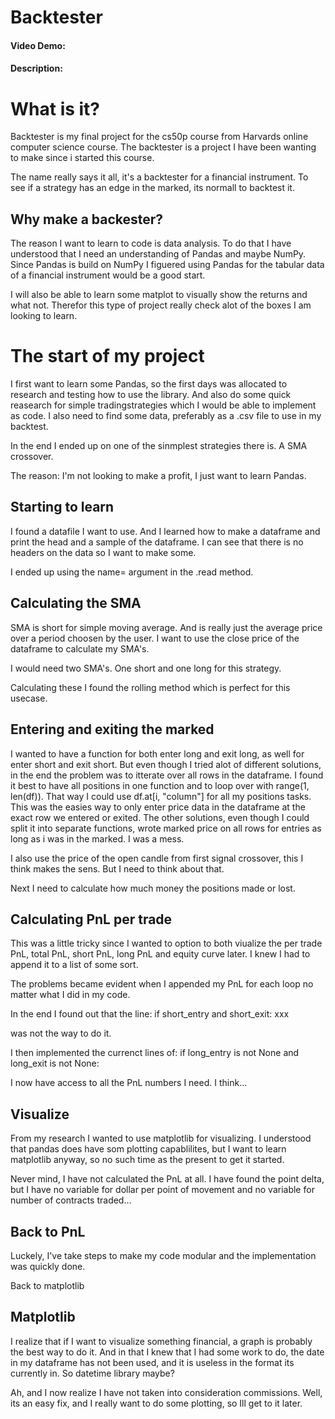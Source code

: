 # Backtester
#### Video Demo:  <URL HERE>
#### Description:

# What is it?

Backtester is my final project for the cs50p course from Harvards online computer science course.
The backtester is a project I have been wanting to make since i started this course. 

The name really says it all, it's a backtester for a financial instrument. To see if a strategy has an edge in the marked, its normall to backtest it. 

## Why make a backester?

The reason I want to learn to code is data analysis. To do that I have understood that I need an understanding of Pandas and maybe NumPy. Since Pandas is build on NumPy I figuered using Pandas for the tabular data of a financial instrument would be a good start. 

I will also be able to learn some matplot to visually show the returns and what not. Therefor this type of project really check alot of the boxes I am looking to learn.

# The start of my project

I first want to learn some Pandas, so the first days was allocated to research and testing how to use the library. And also do some quick reasearch for simple tradingstrategies which I would be able to implement as code. I also need to find some data, preferably as a .csv file to use in my backtest.

In the end I ended up on one of the sinmplest strategies there is. A SMA crossover.

The reason: I'm not looking to make a profit, I just want to learn Pandas. 

## Starting to learn

I found a datafile I want to use. And I learned how to make a dataframe and print the head and a sample of the dataframe. I can see that there is no headers on the data so I want to make some.

I ended up using the name= argument in the .read method.    

## Calculating the SMA

SMA is short for simple moving average. And is really just the average price over a period choosen by the user. I want to use the close price of the dataframe to calculate my SMA's.

I would need two SMA's. One short and one long for this strategy. 

Calculating these I found the rolling method which is perfect for this usecase. 

## Entering and exiting the marked

I wanted to have a function for both enter long and exit long, as well for enter short and exit short. 
But even though I tried alot of different solutions, in the end the problem was to itterate over all rows in the dataframe. I found it best to have all positions in one function and to loop over with range(1, len(df)). That way I could use df.at[i, "column"] for all my positions tasks. 
This was the easies way to only enter price data in the dataframe at the exact row we entered or exited. 
The other solutions, even though I could split it into separate functions, wrote marked price on all rows for entries as long as i was in the marked. I was a mess. 

I also use the price of the open candle from first signal crossover, this I think makes the sens. But I need to think about that.

Next I need to calculate how much money the positions made or lost.

## Calculating PnL per trade

This was a little tricky since I wanted to option to both viualize the per trade PnL, total PnL, short PnL, long PnL and equity curve later. I knew I had to append it to a list of some sort.

The problems became evident when I appended my PnL for each loop no matter what I did in my code.

In the end I found out that the line:
    if short_entry and short_exit:
        xxx

was not the way to do it. 

I then implemented the currenct lines of:
    if long_entry is not None and long_exit is not None:

I now have access to all the PnL numbers I need. I think...

## Visualize

From my research I wanted to use matplotlib for visualizing. I understood that pandas does have som plotting capablilites, but I want to learn matplotlib anyway, so no such time as the present to get it started. 

Never mind, I have not calculated the PnL at all. I have found the point delta, but I have no variable for dollar per point of movement and no variable for number of contracts traded...

## Back to PnL

Luckely, I've take steps to make my code modular and the implementation was quickly done.

Back to matplotlib

## Matplotlib

I realize that if I want to visualize something financial, a graph is probably the best way to do it. 
And in that I knew that I had some work to do, the date in my dataframe has not been used, and it is useless in the format its currently in. So datetime library maybe?

Ah, and I now realize I have not taken into consideration commissions. Well, its an easy fix, and I really want to do some plotting, so Ill get to it later.